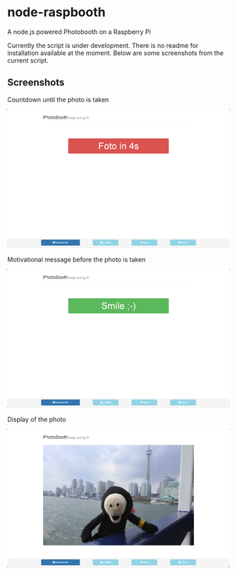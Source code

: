 # node-raspbooth

A node.js powered Photobooth on a Raspberry Pi

Currently the script is under development. There is no readme for installation available at the moment. Below are some screenshots from the current script.

## Screenshots

Countdown until the photo is taken

![Screenshot](screenshots/01_countdown.png)

Motivational message before the photo is taken

![Screenshot](screenshots/02_message.png)

Display of the photo

![Screenshot](screenshots/03_photo.png)
